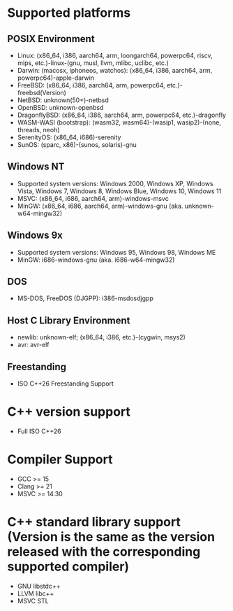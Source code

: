 # Supported platforms

## POSIX Environment
* Linux: (x86\_64, i386, aarch64, arm, loongarch64, powerpc64, riscv, mips, etc.)-linux-(gnu, musl, llvm, mlibc, uclibc, etc.)
* Darwin: (macosx, iphoneos, watchos): (x86\_64, i386, aarch64, arm, powerpc64)-apple-darwin
* FreeBSD: (x86\_64, i386, aarch64, arm, powerpc64, etc.)-freebsd(Version)
* NetBSD: unknown(50+)-netbsd
* OpenBSD: unknown-openbsd
* DragonflyBSD: (x86\_64, i386, aarch64, arm, powerpc64, etc.)-dragonfly
* WASM-WASI (bootstrap): (wasm32, wasm64)-(wasip1, wasip2)-(none, threads, neoh)
* SerenityOS: (x86\_64, i686)-serenity
* SunOS: (sparc, x86)-(sunos, solaris)-gnu

## Windows NT
* Supported system versions: Windows 2000, Windows XP, Windows Vista, Windows 7, Windows 8, Windows Blue, Windows 10, Windows 11
* MSVC: (x86\_64, i686, aarch64, arm)-windows-msvc
* MinGW: (x86\_64, i686, aarch64, arm)-windows-gnu (aka. unknown-w64-mingw32)

## Windows 9x
* Supported system versions: Windows 95, Windows 98, Windows ME
* MinGW: i686-windows-gnu (aka. i686-w64-mingw32)

## DOS
* MS-DOS, FreeDOS (DJGPP): i386-msdosdjgpp

## Host C Library Environment
* newlib: unknown-elf; (x86\_64, i386, etc.)-(cygwin, msys2)
* avr: avr-elf

## Freestanding
* ISO C++26 Freestanding Support

# C++ version support
- Full ISO C++26

# Compiler Support
- GCC >= 15
- Clang >= 21
- MSVC >= 14.30

# C++ standard library support (Version is the same as the version released with the corresponding supported compiler)
- GNU libstdc++
- LLVM libc++
- MSVC STL
